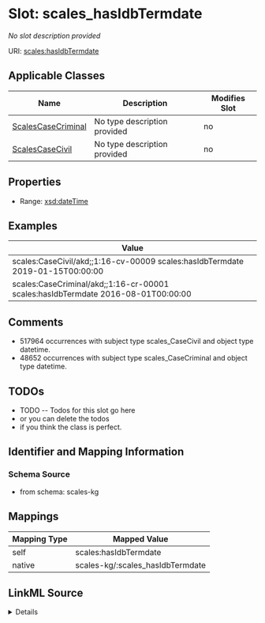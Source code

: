

# Slot: scales_hasIdbTermdate


_No slot description provided_





URI: [scales:hasIdbTermdate](http://schemas.scales-okn.org/rdf/scales#hasIdbTermdate)



<!-- no inheritance hierarchy -->





## Applicable Classes

| Name | Description | Modifies Slot |
| --- | --- | --- |
| [ScalesCaseCriminal](../classes/ScalesCaseCriminal.md) | No type description provided |  no  |
| [ScalesCaseCivil](../classes/ScalesCaseCivil.md) | No type description provided |  no  |







## Properties

* Range: [xsd:dateTime](http://www.w3.org/2001/XMLSchema#dateTime)






## Examples

| Value |
| --- |
| scales:CaseCivil/akd;;1:16-cv-00009 scales:hasIdbTermdate 2019-01-15T00:00:00 |
| scales:CaseCriminal/akd;;1:16-cr-00001 scales:hasIdbTermdate 2016-08-01T00:00:00 |

## Comments

* 517964 occurrences with subject type scales_CaseCivil and object type datetime.
* 48652 occurrences with subject type scales_CaseCriminal and object type datetime.

## TODOs

* TODO -- Todos for this slot go here
* or you can delete the todos
* if you think the class is perfect.

## Identifier and Mapping Information







### Schema Source


* from schema: scales-kg




## Mappings

| Mapping Type | Mapped Value |
| ---  | ---  |
| self | scales:hasIdbTermdate |
| native | scales-kg/:scales_hasIdbTermdate |




## LinkML Source

<details>
```yaml
name: scales_hasIdbTermdate
description: No slot description provided
todos:
- TODO -- Todos for this slot go here
- or you can delete the todos
- if you think the class is perfect.
comments:
- 517964 occurrences with subject type scales_CaseCivil and object type datetime.
- 48652 occurrences with subject type scales_CaseCriminal and object type datetime.
examples:
- value: scales:CaseCivil/akd;;1:16-cv-00009 scales:hasIdbTermdate 2019-01-15T00:00:00
- value: scales:CaseCriminal/akd;;1:16-cr-00001 scales:hasIdbTermdate 2016-08-01T00:00:00
from_schema: scales-kg
rank: 1000
slot_uri: scales:hasIdbTermdate
alias: scales_hasIdbTermdate
domain_of:
- scales_CaseCivil
- scales_CaseCriminal
range: datetime

```
</details>